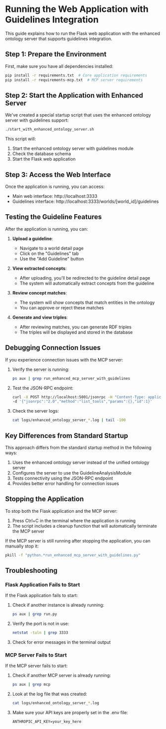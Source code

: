 # Running the Web Application with Guidelines Integration

This guide explains how to run the Flask web application with the enhanced ontology server that supports guidelines integration.

## Step 1: Prepare the Environment

First, make sure you have all dependencies installed:

```bash
pip install -r requirements.txt  # Core application requirements
pip install -r requirements-mcp.txt  # MCP server requirements
```

## Step 2: Start the Application with Enhanced Server

We've created a special startup script that uses the enhanced ontology server with guidelines support:

```bash
./start_with_enhanced_ontology_server.sh
```

This script will:
1. Start the enhanced ontology server with guidelines module
2. Check the database schema
3. Start the Flask web application

## Step 3: Access the Web Interface

Once the application is running, you can access:

- Main web interface: http://localhost:3333
- Guidelines interface: http://localhost:3333/worlds/[world_id]/guidelines

## Testing the Guideline Features

After the application is running, you can:

1. **Upload a guideline**:
   - Navigate to a world detail page
   - Click on the "Guidelines" tab
   - Use the "Add Guideline" button

2. **View extracted concepts**:
   - After uploading, you'll be redirected to the guideline detail page
   - The system will automatically extract concepts from the guideline

3. **Review concept matches**:
   - The system will show concepts that match entities in the ontology
   - You can approve or reject these matches

4. **Generate and view triples**:
   - After reviewing matches, you can generate RDF triples
   - The triples will be displayed and stored in the database

## Debugging Connection Issues

If you experience connection issues with the MCP server:

1. Verify the server is running:
   ```bash
   ps aux | grep run_enhanced_mcp_server_with_guidelines
   ```

2. Test the JSON-RPC endpoint:
   ```bash
   curl -X POST http://localhost:5001/jsonrpc -H "Content-Type: application/json" \
   -d '{"jsonrpc":"2.0","method":"list_tools","params":{},"id":1}'
   ```

3. Check the server logs:
   ```bash
   cat logs/enhanced_ontology_server_*.log | tail -100
   ```

## Key Differences from Standard Startup

This approach differs from the standard startup method in the following ways:

1. Uses the enhanced ontology server instead of the unified ontology server
2. Configures the server to use the GuidelineAnalysisModule
3. Tests connectivity using the JSON-RPC endpoint
4. Provides better error handling for connection issues

## Stopping the Application

To stop both the Flask application and the MCP server:

1. Press Ctrl+C in the terminal where the application is running
2. The script includes a cleanup function that will automatically terminate the MCP server

If the MCP server is still running after stopping the application, you can manually stop it:

```bash
pkill -f "python.*run_enhanced_mcp_server_with_guidelines.py"
```

## Troubleshooting

### Flask Application Fails to Start

If the Flask application fails to start:

1. Check if another instance is already running:
   ```bash
   ps aux | grep run.py
   ```

2. Verify the port is not in use:
   ```bash
   netstat -tuln | grep 3333
   ```

3. Check for error messages in the terminal output

### MCP Server Fails to Start

If the MCP server fails to start:

1. Check if another MCP server is already running:
   ```bash
   ps aux | grep mcp
   ```

2. Look at the log file that was created:
   ```bash
   cat logs/enhanced_ontology_server_*.log
   ```

3. Make sure your API keys are properly set in the .env file:
   ```
   ANTHROPIC_API_KEY=your_key_here
   ```
